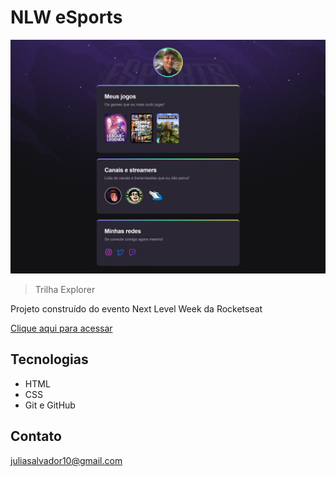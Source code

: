 # NLW eSports 

![preview](./.github/preview.png)

> Trilha Explorer

Projeto construído do evento Next Level Week da Rocketseat

[Clique aqui para acessar](https://juliasalvador19.github.io/NLWeSports/)

## Tecnologias

- HTML
- CSS
- Git e GitHub

## Contato

juliasalvador10@gmail.com
